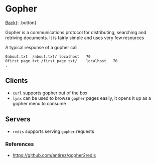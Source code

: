 # Gopher

[Back](../index.md#network){: .button}

Gopher is a communications protocol for distributing, searching and retriving
 documents. It is fairly simple and uses very few resources

A typical response of a gopher call.

```
0about.txt	/about.txt/	localhost	70
0first page.txt	/first_page.txt/	localhost	70
.

```

## Clients

- `curl` supports gopher out of the box
- `lynx` can be used to browse `gopher` pages easily, it opens it up as a gopher menu to consume

## Servers

- `redis` supports serving `gopher` requests

### References

- https://github.com/antirez/gopher2redis
